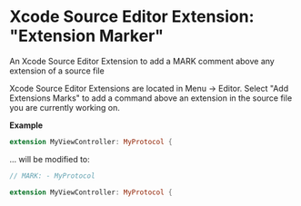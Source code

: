# Xcode Source Editor Extension: "Extension Marker"
An Xcode Source Editor Extension to add a MARK comment above any extension of a source file


Xcode Source Editor Extensions are located in Menu -> Editor. 
Select "Add Extensions Marks" to add a command above an extension in the source file you are currently working on.

**Example**

```Swift
extension MyViewController: MyProtocol {
```

... will be modified to:

```Swift
// MARK: - MyProtocol 

extension MyViewController: MyProtocol {
```
